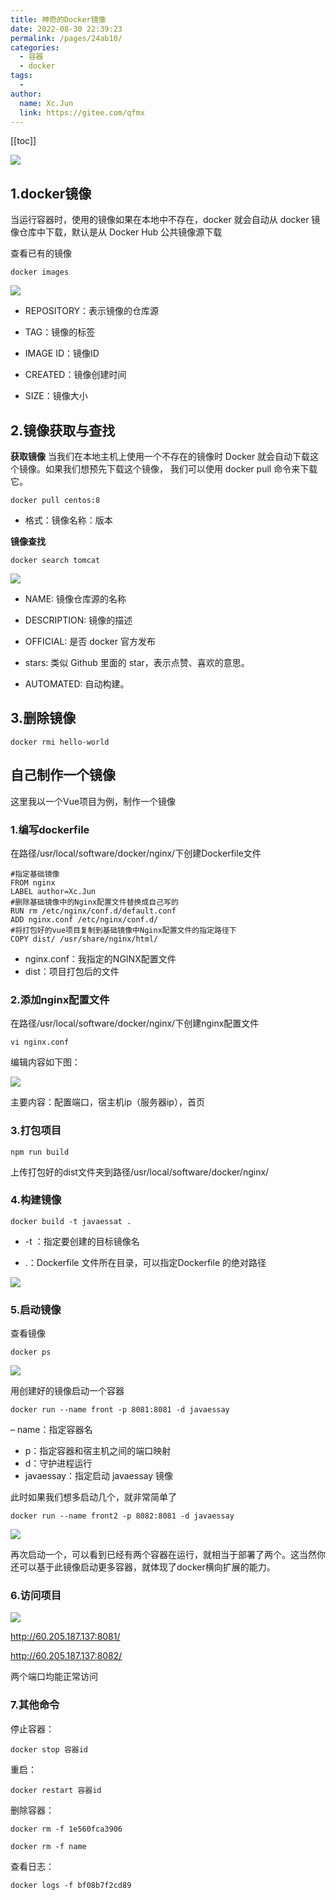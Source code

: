 ```yaml
---
title: 神奇的Docker镜像
date: 2022-08-30 22:39:23
permalink: /pages/24ab10/
categories:
  - 容器
  - docker
tags:
  - 
author: 
  name: Xc.Jun
  link: https://gitee.com/qfmx
---
```


[[toc]]

![](https://fire-repository.oss-cn-beijing.aliyuncs.com/docker/article/4.jpg)

## 1.docker镜像
当运行容器时，使用的镜像如果在本地中不存在，docker 就会自动从 docker 镜像仓库中下载，默认是从 Docker Hub 公共镜像源下载

查看已有的镜像
```shell
docker images
```
![](https://fire-repository.oss-cn-beijing.aliyuncs.com/docker/docker-images.png)

- REPOSITORY：表示镜像的仓库源

- TAG：镜像的标签

- IMAGE ID：镜像ID

- CREATED：镜像创建时间

- SIZE：镜像大小

## 2.镜像获取与查找

**获取镜像**
当我们在本地主机上使用一个不存在的镜像时 Docker 就会自动下载这个镜像。如果我们想预先下载这个镜像，
我们可以使用 docker pull 命令来下载它。
```shell
docker pull centos:8
```
- 格式：镜像名称：版本


**镜像查找**
```shell
docker search tomcat
```
![](https://fire-repository.oss-cn-beijing.aliyuncs.com/docker/docker-search.png)

- NAME: 镜像仓库源的名称

- DESCRIPTION: 镜像的描述

- OFFICIAL: 是否 docker 官方发布

- stars: 类似 Github 里面的 star，表示点赞、喜欢的意思。

- AUTOMATED: 自动构建。



## 3.删除镜像
```shell
docker rmi hello-world
```

## 自己制作一个镜像
这里我以一个Vue项目为例，制作一个镜像

### 1.编写dockerfile
在路径/usr/local/software/docker/nginx/下创建Dockerfile文件

```shell
#指定基础镜像
FROM nginx
LABEL author=Xc.Jun
#删除基础镜像中的Nginx配置文件替换成自己写的
RUN rm /etc/nginx/conf.d/default.conf
ADD nginx.conf /etc/nginx/conf.d/
#将打包好的vue项目复制到基础镜像中Nginx配置文件的指定路径下
COPY dist/ /usr/share/nginx/html/
```

- nginx.conf：我指定的NGINX配置文件
- dist：项目打包后的文件


### 2.添加nginx配置文件
在路径/usr/local/software/docker/nginx/下创建nginx配置文件

```shell
vi nginx.conf
```
编辑内容如下图：

![](https://fire-repository.oss-cn-beijing.aliyuncs.com/docker/deploy1.png)

主要内容：配置端口，宿主机ip（服务器ip），首页

### 3.打包项目

```shell
npm run build
```
上传打包好的dist文件夹到路径/usr/local/software/docker/nginx/

### 4.构建镜像
```shell
docker build -t javaessat .
```

- -t ：指定要创建的目标镜像名

- .：Dockerfile 文件所在目录，可以指定Dockerfile 的绝对路径

![](https://fire-repository.oss-cn-beijing.aliyuncs.com/docker/deploy2.png)

### 5.启动镜像
查看镜像
```shell
docker ps
```
![](https://fire-repository.oss-cn-beijing.aliyuncs.com/docker/deploy3.png)

用创建好的镜像启动一个容器
```shell
docker run --name front -p 8081:8081 -d javaessay
```
– name：指定容器名
- p：指定容器和宿主机之间的端口映射
- d：守护进程运行
- javaessay：指定启动 javaessay 镜像

此时如果我们想多启动几个，就非常简单了
```shell
docker run --name front2 -p 8082:8081 -d javaessay
```

![](https://fire-repository.oss-cn-beijing.aliyuncs.com/docker/deploy6.png)

再次启动一个，可以看到已经有两个容器在运行，就相当于部署了两个。这当然你还可以基于此镜像启动更多容器，就体现了docker横向扩展的能力。

### 6.访问项目
![](https://fire-repository.oss-cn-beijing.aliyuncs.com/docker/deploy4.png)

<http://60.205.187.137:8081/>

<http://60.205.187.137:8082/>

两个端口均能正常访问

### 7.其他命令

停止容器：
```shell
docker stop 容器id
```
重启：
```shell
docker restart 容器id
```

删除容器：
```shell
docker rm -f 1e560fca3906
```
```shell
docker rm -f name
```

查看日志：
```shell
docker logs -f bf08b7f2cd89
```